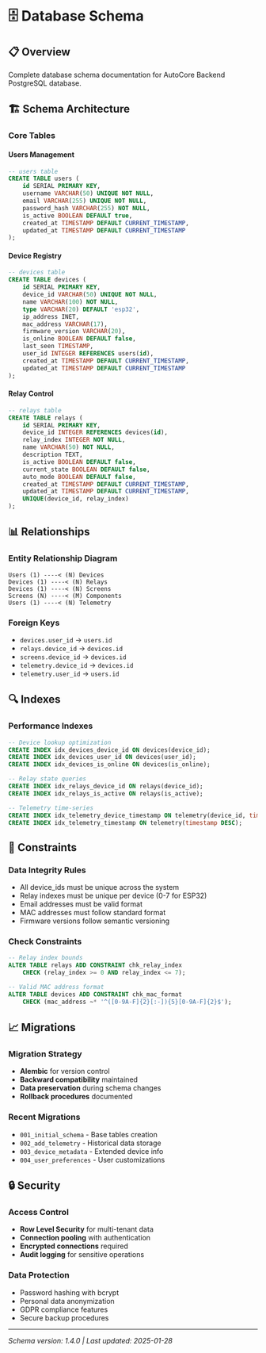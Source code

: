 # 🗄️ Database Schema

## 📋 Overview
Complete database schema documentation for AutoCore Backend PostgreSQL database.

## 🏗️ Schema Architecture

### Core Tables

#### Users Management
```sql
-- users table
CREATE TABLE users (
    id SERIAL PRIMARY KEY,
    username VARCHAR(50) UNIQUE NOT NULL,
    email VARCHAR(255) UNIQUE NOT NULL,
    password_hash VARCHAR(255) NOT NULL,
    is_active BOOLEAN DEFAULT true,
    created_at TIMESTAMP DEFAULT CURRENT_TIMESTAMP,
    updated_at TIMESTAMP DEFAULT CURRENT_TIMESTAMP
);
```

#### Device Registry  
```sql
-- devices table
CREATE TABLE devices (
    id SERIAL PRIMARY KEY,
    device_id VARCHAR(50) UNIQUE NOT NULL,
    name VARCHAR(100) NOT NULL,
    type VARCHAR(20) DEFAULT 'esp32',
    ip_address INET,
    mac_address VARCHAR(17),
    firmware_version VARCHAR(20),
    is_online BOOLEAN DEFAULT false,
    last_seen TIMESTAMP,
    user_id INTEGER REFERENCES users(id),
    created_at TIMESTAMP DEFAULT CURRENT_TIMESTAMP,
    updated_at TIMESTAMP DEFAULT CURRENT_TIMESTAMP
);
```

#### Relay Control
```sql
-- relays table
CREATE TABLE relays (
    id SERIAL PRIMARY KEY,
    device_id INTEGER REFERENCES devices(id),
    relay_index INTEGER NOT NULL,
    name VARCHAR(50) NOT NULL,
    description TEXT,
    is_active BOOLEAN DEFAULT false,
    current_state BOOLEAN DEFAULT false,
    auto_mode BOOLEAN DEFAULT false,
    created_at TIMESTAMP DEFAULT CURRENT_TIMESTAMP,
    updated_at TIMESTAMP DEFAULT CURRENT_TIMESTAMP,
    UNIQUE(device_id, relay_index)
);
```

## 📊 Relationships

### Entity Relationship Diagram
```
Users (1) ----< (N) Devices
Devices (1) ----< (N) Relays  
Devices (1) ----< (N) Screens
Screens (N) ----< (M) Components
Users (1) ----< (N) Telemetry
```

### Foreign Keys
- `devices.user_id` → `users.id`
- `relays.device_id` → `devices.id`
- `screens.device_id` → `devices.id`
- `telemetry.device_id` → `devices.id`
- `telemetry.user_id` → `users.id`

## 🔍 Indexes

### Performance Indexes
```sql
-- Device lookup optimization
CREATE INDEX idx_devices_device_id ON devices(device_id);
CREATE INDEX idx_devices_user_id ON devices(user_id);
CREATE INDEX idx_devices_is_online ON devices(is_online);

-- Relay state queries
CREATE INDEX idx_relays_device_id ON relays(device_id);
CREATE INDEX idx_relays_is_active ON relays(is_active);

-- Telemetry time-series
CREATE INDEX idx_telemetry_device_timestamp ON telemetry(device_id, timestamp);
CREATE INDEX idx_telemetry_timestamp ON telemetry(timestamp DESC);
```

## 🔧 Constraints

### Data Integrity Rules
- All device_ids must be unique across the system
- Relay indexes must be unique per device (0-7 for ESP32)
- Email addresses must be valid format
- MAC addresses must follow standard format
- Firmware versions follow semantic versioning

### Check Constraints
```sql
-- Relay index bounds
ALTER TABLE relays ADD CONSTRAINT chk_relay_index 
    CHECK (relay_index >= 0 AND relay_index <= 7);

-- Valid MAC address format
ALTER TABLE devices ADD CONSTRAINT chk_mac_format
    CHECK (mac_address ~* '^([0-9A-F]{2}[:-]){5}[0-9A-F]{2}$');
```

## 📈 Migrations

### Migration Strategy
- **Alembic** for version control
- **Backward compatibility** maintained
- **Data preservation** during schema changes
- **Rollback procedures** documented

### Recent Migrations
- `001_initial_schema` - Base tables creation
- `002_add_telemetry` - Historical data storage
- `003_device_metadata` - Extended device info
- `004_user_preferences` - User customizations

## 🔒 Security

### Access Control
- **Row Level Security** for multi-tenant data
- **Connection pooling** with authentication
- **Encrypted connections** required
- **Audit logging** for sensitive operations

### Data Protection
- Password hashing with bcrypt
- Personal data anonymization
- GDPR compliance features
- Secure backup procedures

---
*Schema version: 1.4.0 | Last updated: 2025-01-28*